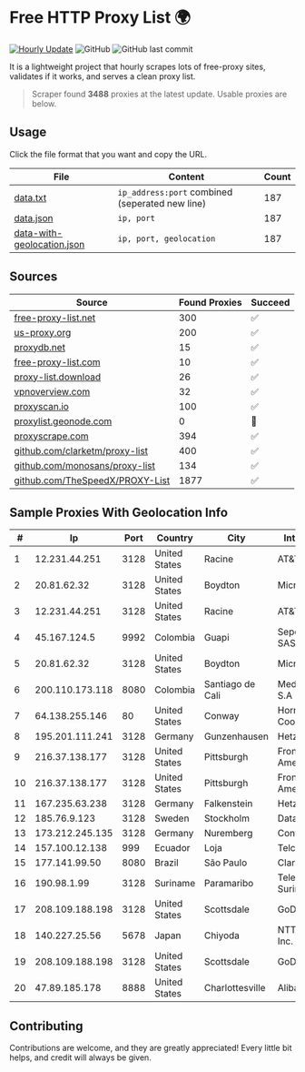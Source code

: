 
# Free HTTP Proxy List 🌍

[![Hourly Update](https://github.com/mertguvencli/http-proxy-list/actions/workflows/main.yml/badge.svg?branch=main)](https://github.com/mertguvencli/http-proxy-list/actions/workflows/main.yml)
![GitHub](https://img.shields.io/github/license/mertguvencli/http-proxy-list)
![GitHub last commit](https://img.shields.io/github/last-commit/mertguvencli/http-proxy-list)

It is a lightweight project that hourly scrapes lots of free-proxy sites, validates if it works, and serves a clean proxy list.


> Scraper found **3488** proxies at the latest update. Usable proxies are below.

## Usage

Click the file format that you want and copy the URL.


|File|Content|Count|
|----|-------|-----|
|[data.txt](https://raw.githubusercontent.com/mertguvencli/http-proxy-list/main/proxy-list/data.txt)|`ip_address:port` combined (seperated new line)|187|
|[data.json](https://raw.githubusercontent.com/mertguvencli/http-proxy-list/main/proxy-list/data.json)|`ip, port`|187|
|[data-with-geolocation.json](https://raw.githubusercontent.com/mertguvencli/http-proxy-list/main/proxy-list/data-with-geolocation.json)|`ip, port, geolocation`|187|

## Sources

|Source|Found Proxies|Succeed|
|------|-------------|-------|
|[free-proxy-list.net](https://free-proxy-list.net)|300|✅|
|[us-proxy.org](https://www.us-proxy.org)|200|✅|
|[proxydb.net](http://proxydb.net)|15|✅|
|[free-proxy-list.com](https://free-proxy-list.com/?page=&port=&type%5B%5D=http&type%5B%5D=https&up_time=0&search=Search)|10|✅|
|[proxy-list.download](https://www.proxy-list.download/HTTP)|26|✅|
|[vpnoverview.com](https://vpnoverview.com/privacy/anonymous-browsing/free-proxy-servers)|32|✅|
|[proxyscan.io](https://www.proxyscan.io)|100|✅|
|[proxylist.geonode.com](https://proxylist.geonode.com/api/proxy-list?limit=300&page=1&sort_by=lastChecked&sort_type=desc&protocols=http,https)|0|🚫|
|[proxyscrape.com](https://api.proxyscrape.com/v2/?request=displayproxies&protocol=http&timeout=10000&country=all&ssl=all&anonymity=all)|394|✅|
|[github.com/clarketm/proxy-list](https://raw.githubusercontent.com/clarketm/proxy-list/master/proxy-list-raw.txt)|400|✅|
|[github.com/monosans/proxy-list](https://raw.githubusercontent.com/monosans/proxy-list/main/proxies/http.txt)|134|✅|
|[github.com/TheSpeedX/PROXY-List](https://raw.githubusercontent.com/TheSpeedX/PROXY-List/master/http.txt)|1877|✅|


## Sample Proxies With Geolocation Info

|#|Ip|Port|Country|City|Internet Service Provider|
|-|--|----|-------|----|-------------------------|
|1|12.231.44.251|3128|United States|Racine|AT&T Services, Inc.|
|2|20.81.62.32|3128|United States|Boydton|Microsoft Corporation|
|3|12.231.44.251|3128|United States|Racine|AT&T Services, Inc.|
|4|45.167.124.5|9992|Colombia|Guapi|Sepcom Comunicaciones SAS|
|5|20.81.62.32|3128|United States|Boydton|Microsoft Corporation|
|6|200.110.173.118|8080|Colombia|Santiago de Cali|Media Commerce Partners S.A|
|7|64.138.255.146|80|United States|Conway|Horry Telephone Cooperative, Inc.|
|8|195.201.111.241|3128|Germany|Gunzenhausen|Hetzner Online GmbH|
|9|216.37.138.177|3128|United States|Pittsburgh|Frontier Communications of America|
|10|216.37.138.177|3128|United States|Pittsburgh|Frontier Communications of America|
|11|167.235.63.238|3128|Germany|Falkenstein|Hetzner Online GmbH|
|12|185.76.9.123|3128|Sweden|Stockholm|DataCamp Limited|
|13|173.212.245.135|3128|Germany|Nuremberg|Contabo GmbH|
|14|157.100.12.138|999|Ecuador|Loja|Telconet S.A|
|15|177.141.99.50|8080|Brazil|São Paulo|Claro S.A.|
|16|190.98.1.99|3128|Suriname|Paramaribo|Telecommunicationcompany Suriname - TeleSur|
|17|208.109.188.198|3128|United States|Scottsdale|GoDaddy.com, LLC|
|18|140.227.25.56|5678|Japan|Chiyoda|NTT PC Communications, Inc.|
|19|208.109.188.198|3128|United States|Scottsdale|GoDaddy.com, LLC|
|20|47.89.185.178|8888|United States|Charlottesville|Alibaba.com LLC|



## Contributing

Contributions are welcome, and they are greatly appreciated! Every
little bit helps, and credit will always be given.

